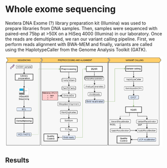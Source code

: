 # Whole exome sequencing

Nextera DNA Exome (?) library preparation kit (Illumina) was used to prepare libraries from DNA samples. Then, samples were sequenced with paired-end 75bp at >50X on a HiSeq 4000 (Illumina) in our laboratory. Once the reads are demultiplexed, we ran our variant calling pipeline. First, we perform reads alignment with BWA-MEM and finally, variants are called using the HaplotypeCaller from the Genome Analysis Toolkit (GATK).

<p align="center">
  <img src="https://github.com/genomicsITER/benchmarking/blob/master/WES/images/WES_workflow.png">
</p>

## Results
